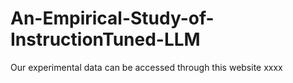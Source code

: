 # An-Empirical-Study-of-InstructionTuned-LLM
Our experimental data can be accessed through this website xxxx
